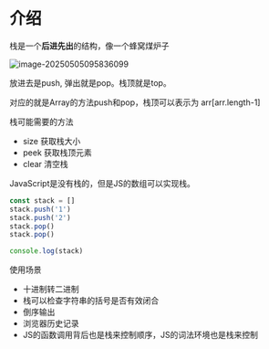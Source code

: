 # 介绍

栈是一个**后进先出**的结构，像一个蜂窝煤炉子

![image-20250505095836099](https://typora-an.oss-cn-hangzhou.aliyuncs.com/%E5%89%8D%E7%AB%AF/image-20250505095836099.png)

放进去是push, 弹出就是pop。栈顶就是top。

对应的就是Array的方法push和pop，栈顶可以表示为 arr[arr.length-1]

栈可能需要的方法

- size 获取栈大小
- peek 获取栈顶元素
- clear 清空栈



JavaScript是没有栈的，但是JS的数组可以实现栈。

```javascript
const stack = []
stack.push('1')
stack.push('2')
stack.pop()
stack.pop()

console.log(stack)
```

使用场景

- 十进制转二进制
- 栈可以检查字符串的括号是否有效闭合
- 倒序输出
- 浏览器历史记录
- JS的函数调用背后也是栈来控制顺序，JS的词法环境也是栈来控制